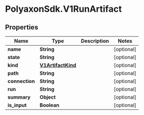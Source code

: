 # PolyaxonSdk.V1RunArtifact

## Properties

Name | Type | Description | Notes
------------ | ------------- | ------------- | -------------
**name** | **String** |  | [optional] 
**state** | **String** |  | [optional] 
**kind** | [**V1ArtifactKind**](V1ArtifactKind.md) |  | [optional] 
**path** | **String** |  | [optional] 
**connection** | **String** |  | [optional] 
**run** | **String** |  | [optional] 
**summary** | **Object** |  | [optional] 
**is_input** | **Boolean** |  | [optional] 


